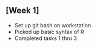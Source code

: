 ## [Week 1]
* Set up git bash on workstation
* Picked up basic syntax of R
* Completed tasks 1 thru 3

